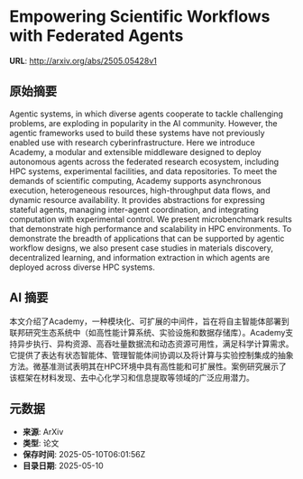 # Empowering Scientific Workflows with Federated Agents

**URL**: http://arxiv.org/abs/2505.05428v1

## 原始摘要

Agentic systems, in which diverse agents cooperate to tackle challenging
problems, are exploding in popularity in the AI community. However, the agentic
frameworks used to build these systems have not previously enabled use with
research cyberinfrastructure. Here we introduce Academy, a modular and
extensible middleware designed to deploy autonomous agents across the federated
research ecosystem, including HPC systems, experimental facilities, and data
repositories. To meet the demands of scientific computing, Academy supports
asynchronous execution, heterogeneous resources, high-throughput data flows,
and dynamic resource availability. It provides abstractions for expressing
stateful agents, managing inter-agent coordination, and integrating computation
with experimental control. We present microbenchmark results that demonstrate
high performance and scalability in HPC environments. To demonstrate the
breadth of applications that can be supported by agentic workflow designs, we
also present case studies in materials discovery, decentralized learning, and
information extraction in which agents are deployed across diverse HPC systems.


## AI 摘要

本文介绍了Academy，一种模块化、可扩展的中间件，旨在将自主智能体部署到联邦研究生态系统中（如高性能计算系统、实验设施和数据存储库）。Academy支持异步执行、异构资源、高吞吐量数据流和动态资源可用性，满足科学计算需求。它提供了表达有状态智能体、管理智能体间协调以及将计算与实验控制集成的抽象方法。微基准测试表明其在HPC环境中具有高性能和可扩展性。案例研究展示了该框架在材料发现、去中心化学习和信息提取等领域的广泛应用潜力。

## 元数据

- **来源**: ArXiv
- **类型**: 论文
- **保存时间**: 2025-05-10T06:01:56Z
- **目录日期**: 2025-05-10
